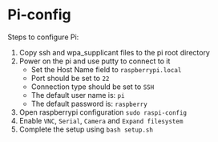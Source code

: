 # Pi-config
Steps to configure Pi:
1. Copy ssh and wpa_supplicant files to the pi root directory
2. Power on the pi and use putty to connect to it
    * Set the Host Name field to `raspberrypi.local`
    * Port should be set to `22`
    * Connection type should be set to `SSH`
    * The default user name is: `pi`
    * The default password is: `raspberry`
3. Open raspberrypi configuration `sudo raspi-config`
4. Enable `VNC`, `Serial`, `Camera` and `Expand filesystem`
5. Complete the setup using `bash setup.sh`